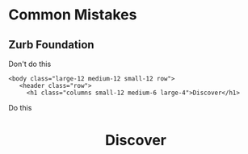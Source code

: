 # Common Mistakes
## Zurb Foundation

Don't do this

    <body class="large-12 medium-12 small-12 row">
       <header class="row">
         <h1 class="columns small-12 medium-6 large-4">Discover</h1>

Do this 

<body class="large-12 medium-12 small-12 row">
       <header class="row">
         <h1 class="columns small-12 medium-6 large-4">Discover</h1>
